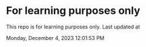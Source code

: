 # For learning purposes only
This repo is for learning purposes only.
Last updated at

Monday, December 4, 2023 12:01:53 PM

